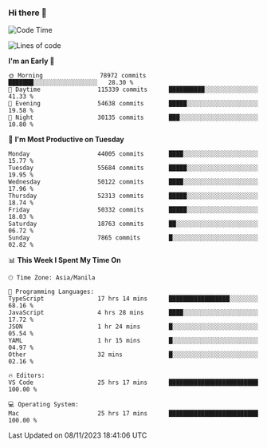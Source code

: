 ### Hi there 👋

<!--START_SECTION:waka-->
![Code Time](http://img.shields.io/badge/Code%20Time-4%2C506%20hrs%2051%20mins-blue)

![Lines of code](https://img.shields.io/badge/From%20Hello%20World%20I%27ve%20Written-112.2%20million%20lines%20of%20code-blue)

**I'm an Early 🐤** 

```text
🌞 Morning                78972 commits       ███████░░░░░░░░░░░░░░░░░░   28.30 % 
🌆 Daytime                115339 commits      ██████████░░░░░░░░░░░░░░░   41.33 % 
🌃 Evening                54638 commits       █████░░░░░░░░░░░░░░░░░░░░   19.58 % 
🌙 Night                  30135 commits       ███░░░░░░░░░░░░░░░░░░░░░░   10.80 % 
```
📅 **I'm Most Productive on Tuesday** 

```text
Monday                   44005 commits       ████░░░░░░░░░░░░░░░░░░░░░   15.77 % 
Tuesday                  55684 commits       █████░░░░░░░░░░░░░░░░░░░░   19.95 % 
Wednesday                50122 commits       ████░░░░░░░░░░░░░░░░░░░░░   17.96 % 
Thursday                 52313 commits       █████░░░░░░░░░░░░░░░░░░░░   18.74 % 
Friday                   50332 commits       █████░░░░░░░░░░░░░░░░░░░░   18.03 % 
Saturday                 18763 commits       ██░░░░░░░░░░░░░░░░░░░░░░░   06.72 % 
Sunday                   7865 commits        █░░░░░░░░░░░░░░░░░░░░░░░░   02.82 % 
```


📊 **This Week I Spent My Time On** 

```text
🕑︎ Time Zone: Asia/Manila

💬 Programming Languages: 
TypeScript               17 hrs 14 mins      █████████████████░░░░░░░░   68.16 % 
JavaScript               4 hrs 28 mins       ████░░░░░░░░░░░░░░░░░░░░░   17.72 % 
JSON                     1 hr 24 mins        █░░░░░░░░░░░░░░░░░░░░░░░░   05.54 % 
YAML                     1 hr 15 mins        █░░░░░░░░░░░░░░░░░░░░░░░░   04.97 % 
Other                    32 mins             █░░░░░░░░░░░░░░░░░░░░░░░░   02.16 % 

🔥 Editors: 
VS Code                  25 hrs 17 mins      █████████████████████████   100.00 % 

💻 Operating System: 
Mac                      25 hrs 17 mins      █████████████████████████   100.00 % 
```


 Last Updated on 08/11/2023 18:41:06 UTC
<!--END_SECTION:waka-->


<!--
**rad182/rad182** is a ✨ _special_ ✨ repository because its `README.md` (this file) appears on your GitHub profile.

Here are some ideas to get you started:

- 🔭 I’m currently working on ...
- 🌱 I’m currently learning ...
- 👯 I’m looking to collaborate on ...
- 🤔 I’m looking for help with ...
- 💬 Ask me about ...
- 📫 How to reach me: ...
- 😄 Pronouns: ...
- ⚡ Fun fact: ...
-->
